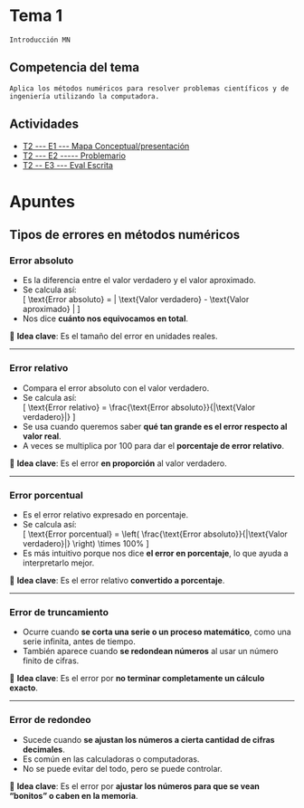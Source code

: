 # Tema 1
    Introducción MN

## Competencia del tema
    Aplica los métodos numéricos para resolver problemas científicos y de ingeniería utilizando la computadora.

## Actividades
- [T2  --- E1  ---  Mapa Conceptual/presentación](/Tema%202/Evidencia%201/)
- [T2 ---  E2   -----  Problemario](/Tema%202/Evidencia%202/)
- [ T2   --   E3  --- Eval Escrita](/Tema%202/Evidencia%203/)



# Apuntes

## Tipos de errores en métodos numéricos

### Error absoluto  
- Es la diferencia entre el valor verdadero y el valor aproximado.  
- Se calcula así:  
  \[
  \text{Error absoluto} = | \text{Valor verdadero} - \text{Valor aproximado} |
  \]  
- Nos dice **cuánto nos equivocamos en total**.  

🧠 **Idea clave**: Es el tamaño del error en unidades reales.

---

### Error relativo  
- Compara el error absoluto con el valor verdadero.  
- Se calcula así:  
  \[
  \text{Error relativo} = \frac{\text{Error absoluto}}{|\text{Valor verdadero}|}
  \]  
- Se usa cuando queremos saber **qué tan grande es el error respecto al valor real**.  
- A veces se multiplica por 100 para dar el **porcentaje de error relativo**.  

🧠 **Idea clave**: Es el error **en proporción** al valor verdadero.

---

### Error porcentual  
- Es el error relativo expresado en porcentaje.  
- Se calcula así:  
  \[
  \text{Error porcentual} = \left( \frac{\text{Error absoluto}}{|\text{Valor verdadero}|} \right) \times 100\%
  \]  
- Es más intuitivo porque nos dice **el error en porcentaje**, lo que ayuda a interpretarlo mejor.  

🧠 **Idea clave**: Es el error relativo **convertido a porcentaje**.

---

### Error de truncamiento  
- Ocurre cuando **se corta una serie o un proceso matemático**, como una serie infinita, antes de tiempo.  
- También aparece cuando **se redondean números** al usar un número finito de cifras.  

🧠 **Idea clave**: Es el error por **no terminar completamente un cálculo exacto**.

---

### Error de redondeo  
- Sucede cuando **se ajustan los números a cierta cantidad de cifras decimales**.  
- Es común en las calculadoras o computadoras.  
- No se puede evitar del todo, pero se puede controlar.  

🧠 **Idea clave**: Es el error por **ajustar los números para que se vean “bonitos” o caben en la memoria**.
